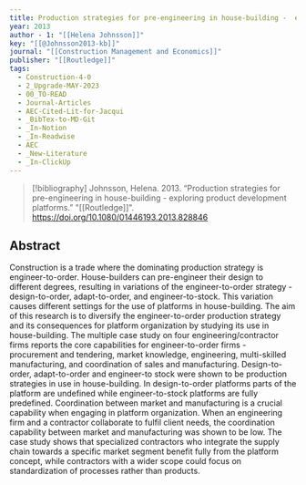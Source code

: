 ```yaml
---
title: Production strategies for pre-engineering in house-building -  exploring product development platforms
year: 2013
author - 1: "[[Helena Johnsson]]"
key: "[[@Johnsson2013-kb]]"
journal: "[[Construction Management and Economics]]"
publisher: "[[Routledge]]"
tags:
  - Construction-4-0
  - 2_Upgrade-MAY-2023
  - 00_TO-READ
  - Journal-Articles
  - AEC-Cited-Lit-for-Jacqui
  - _BibTex-to-MD-Git
  - _In-Notion
  - _In-Readwise
  - AEC
  - _New-Literature
  - _In-ClickUp
---
```


> [!bibliography]
> Johnsson, Helena. 2013. “Production strategies for pre-engineering in house-building -  exploring product development platforms.” "[[Routledge]]". https://doi.org/10.1080/01446193.2013.828846

## Abstract
Construction is a trade where the dominating production strategy is engineer-to-order. House-builders can pre-engineer their design to different degrees, resulting in variations of the engineer-to-order strategy -  design-to-order, adapt-to-order, and engineer-to-stock. This variation causes different settings for the use of platforms in house-building. The aim of this research is to diversify the engineer-to-order production strategy and its consequences for platform organization by studying its use in house-building. The multiple case study on four engineering/contractor firms reports the core capabilities for engineer-to-order firms -  procurement and tendering, market knowledge, engineering, multi-skilled manufacturing, and coordination of sales and manufacturing. Design-to-order, adapt-to-order and engineer-to stock were shown to be production strategies in use in house-building. In design-to-order platforms parts of the platform are undefined while engineer-to-stock platforms are fully predefined. Coordination between market and manufacturing is a crucial capability when engaging in platform organization. When an engineering firm and a contractor collaborate to fulfil client needs, the coordination capability between market and manufacturing was shown to be low. The case study shows that specialized contractors who integrate the supply chain towards a specific market segment benefit fully from the platform concept, while contractors with a wider scope could focus on standardization of processes rather than products.